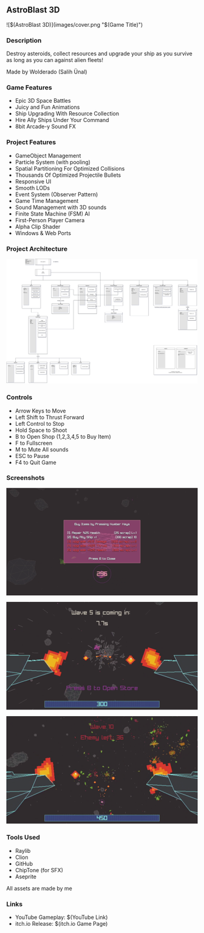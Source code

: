 ## AstroBlast 3D

![$(AstroBlast 3D)](images/cover.png "$(Game Title)")

### Description

Destroy asteroids, collect resources and upgrade your ship as you survive as long as you can against alien fleets!

Made by Wolderado (Salih Ünal)

### Game Features

 - Epic 3D Space Battles
 - Juicy and Fun Animations
 - Ship Upgrading With Resource Collection
 - Hire Ally Ships Under Your Command
 - 8bit Arcade-y Sound FX
 
### Project Features

 - GameObject Management
 - Particle System (with pooling)
 - Spatial Partitioning For Optimized Collisions
 - Thousands Of Optimized Projectile Bullets
 - Responsive UI
 - Smooth LODs
 - Event System (Observer Pattern)
 - Game Time Management
 - Sound Management with 3D sounds
 - Finite State Machine (FSM) AI
 - First-Person Player Camera
 - Alpha Clip Shader
 - Windows & Web Ports
 
### Project Architecture

![alt text](images/ProjectArchitecture.png)

### Controls

 - Arrow Keys to Move
 - Left Shift to Thrust Forward
 - Left Control to Stop
 - Hold Space to Shoot
 - B to Open Shop (1,2,3,4,5 to Buy Item)
 - F to Fullscreen
 - M to Mute All sounds
 - ESC to Pause
 - F4 to Quit Game

### Screenshots

![alt text](images/ss1.png)

![alt text](images/ss2.png)

![alt text](images/ss3.png)

 
### Tools Used

 - Raylib
 - Clion
 - GitHub
 - ChipTone (for SFX)
 - Aseprite
 
 All assets are made by me

### Links

 - YouTube Gameplay: $(YouTube Link)
 - itch.io Release: $(itch.io Game Page)
